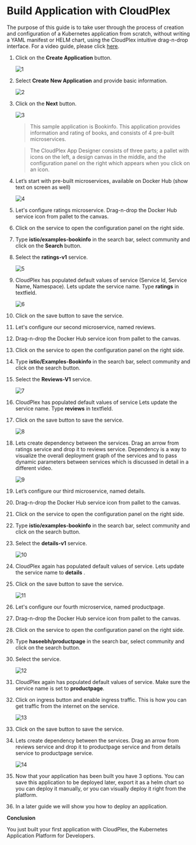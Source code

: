 # Build Application with CloudPlex 

The purpose of this guide is to take user through the process of creation and configuration of a Kubernetes application from scratch, without writing a YAML manifest or HELM chart, using the CloudPlex intuitive drag-n-drop interface. For a video guide, please click [here](https://www.youtube.com/watch?v=roXzVpYyZ2o). 

1. Click on the **Create Application** button.

   ![1](imgs/1.png)

2. Select **Create New Application** and provide basic information.

   ![2](imgs/2.png)  

3. Click on the **Next** button.

   ![3](imgs/3.png)

   > This sample application is Bookinfo. This application provides information and rating of books, and consists of 4 pre-built microservices.

   > The CloudPlex App Designer consists of three parts; a pallet with icons on the left, a design canvas in the middle, and the configuration panel on the right which appears when you click on an icon.

4. Let’s start with pre-built microservices, available on Docker Hub (show text on screen as well)

   ![4](imgs/4.png)

5. Let's configure ratings microservice. Drag-n-drop the Docker Hub service icon from pallet to the canvas.

6. Click on the service to open the configuration panel on the right side.

7. Type **istio/examples-bookinfo** in the search bar, select community and click on the **Search** button.

8. Select the **ratings-v1** service.

   ![5](imgs/5.png)

9. CloudPlex has populated default values of service (Service Id, Service Name, Namespace). Lets update the service name. Type **ratings** in textfield.

   ![6](imgs/6.png)

10. Click on the save button to save the service.

11. Let's configure our second microservice, named reviews.

12. Drag-n-drop the Docker Hub service icon from pallet to the canvas.

13. Click on the service to open the configuration panel on the right side.

14. Type **istio/Examples-Bookinfo** in the search bar, select community and click on the search button.

15. Select the **Reviews-V1** service.

    ![7](imgs/7.png)

16. CloudPlex has populated default values of service Lets update the service name. Type **reviews** in textfield.

17. Click on the save button to save the service.

    ![8](imgs/8.png)

18. Lets create dependency between the services. Drag an arrow from ratings service and drop it to reviews service.
    Dependency is a way to visualize the overall deployment graph of the services and to pass dynamic parameters between services which is discussed in detail in a different video.

    ![9](imgs/9.png)

19. Let’s configure our third microservice, named details.

20. Drag-n-drop the Docker Hub service icon from pallet to the canvas.

21. Click on the service to open the configuration panel on the right side.

22. Type **istio/examples-bookinfo** in the search bar, select community and click on the search button.

23. Select the **details-v1** service.

    ![10](imgs/10.png)

24. CloudPlex again has populated default values of service. Lets update the service name to **details** .

25. Click on the save button to save the service.

    ![11](imgs/11.png)

26. Let's configure our fourth microservice, named productpage.

27. Drag-n-drop the Docker Hub service icon from pallet to the canvas.

28. Click on the service to open the configuration panel on the right side.

29. Type **haseebh/productpage** in the search bar, select community and click on the search button.

30. Select the service.

    ![12](imgs/12.png)

31. CloudPlex again has populated default values of service. Make sure the service name is set to **productpage**.

32. Click on ingress button and enable ingress traffic. This is how you can get traffic from the internet on the service.

    ![13](imgs/13.png)

33. Click on the save button to save the service.

34. Lets create dependency between the services. Drag an arrow from reviews service and drop it to productpage service and from details service to productpage service.

    ![14](imgs/14.png)

35. Now that your application has been built you have 3 options. You can save this application to be deployed later, export it as a helm chart so you can deploy it manually, or you can visually deploy it right from the platform. 

36. In a later guide we will show you how to deploy an application. 

**Conclusion**

You just built your first application with CloudPlex, the Kubernetes Application Platform for Developers.